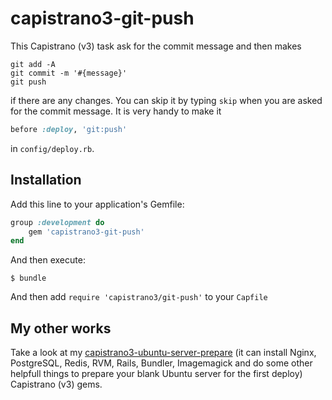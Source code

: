# capistrano3-git-push

This Capistrano (v3) task ask for the commit message and then makes
```
git add -A
git commit -m '#{message}'
git push
```
if there are any changes. You can skip it by typing ``` skip ``` when you are asked for the commit message. It is very handy to make it
``` ruby
before :deploy, 'git:push'
```
in ``` config/deploy.rb ```.

## Installation

Add this line to your application's Gemfile:

```ruby
group :development do
	gem 'capistrano3-git-push'
end
```

And then execute:

    $ bundle

And then add ``` require 'capistrano3/git-push' ``` to your ``` Capfile ```

## My other works

Take a look at my [capistrano3-ubuntu-server-prepare](https://github.com/goooseman/capistrano3-ubuntu-server-prepare) (it can install Nginx, PostgreSQL, Redis, RVM, Rails, Bundler, Imagemagick and do some other helpfull things to prepare your blank Ubuntu server for the first deploy) Capistrano (v3) gems.